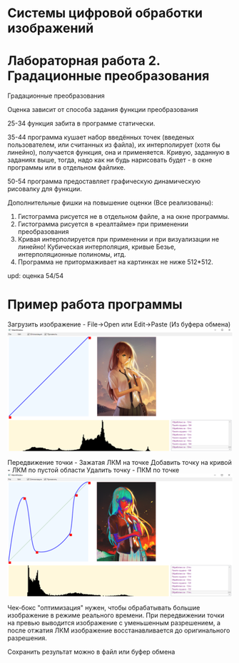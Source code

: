 # Системы цифровой обработки изображений
# Лабораторная работа 2. Градационные преобразования

Градационные преобразования

Оценка зависит от способа задания функции преобразования

25-34 функция забита в программе статически. 

35-44 программа кушает набор введённых точек (введеных пользователем, или считанных 
из файла), их интерполирует (хотя бы линейно), получается функция, она и применяется.
Кривую, заданную в заданиях выше, тогда, надо как ни будь нарисовать будет - в окне 
программы или в отдельном файлике.

50-54 программа предоставляет графическую динамическую рисовалку для функции.

Дополнительные фишки на повышение оценки (Все реализованы):

1. Гистограмма рисуется не в отдельном файле, а на окне программы.
2. Гистограмма рисуется в «реалтайме» при применении преобразования
3. Кривая интерполируется при применении и при визуализации не линейно! Кубическая 
интерполяция, кривые Безье, интерполяционные полиномы, итд.
4. Программа не притормаживает на картинках не ниже 512*512.

upd: оценка 54/54

# Пример работа программы
Загрузить изображение - File->Open или Edit->Paste (Из буфера обмена)
![plob](https://github.com/Vladosicc/Lab2-Digital_image_processing/blob/main/image/1.png)

Передвижение точки - Зажатая ЛКМ на точке
Добавить точку на кривой - ЛКМ по пустой области
Удалить точку - ПКМ по точке
![plob](https://github.com/Vladosicc/Lab2-Digital_image_processing/blob/main/image/2.png)

Чек-бокс "оптимизация" нужен, чтобы обрабатывать большие изображение в режиме реального времени. При передвижении точки на превью выводится изображение с уменьшенным разрешением, а после отжатия ЛКМ изображение восстанавливается до оригинального разрешения.

Сохранить результат можно в файл или буфер обмена
